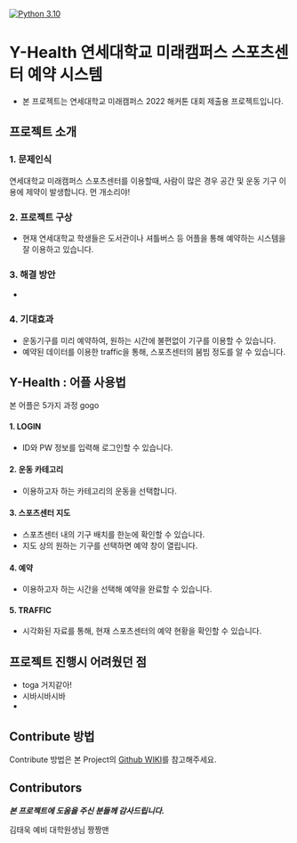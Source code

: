
[![Python 3.10](https://img.shields.io/badge/python-3.10-blue.svg)](https://www.python.org/downloads/release/python-3812/)
# Y-Health 연세대학교 미래캠퍼스 스포츠센터 예약 시스템
- 본 프로젝트는 연세대학교 미래캠퍼스 2022 해커톤 대회 제출용 프로젝트입니다.

프로젝트 소개
-----------------------

 ### 1. 문제인식
 연세대학교 미래캠퍼스 스포츠센터를 이용할때, 사람이 많은 경우 공간 및 운동 기구 이용에 제약이 발생합니다. 
 먼 개소리야!

 ### 2. 프로젝트 구상
 * 현재 연세대학교 학생들은 도서관이나 셔틀버스 등 어플을 통해 예약하는 시스템을 잘 이용하고 있습니다.

  ### 3. 해결 방안
 * 
  ### 4. 기대효과
 * 운동기구를 미리 예약하여, 원하는 시간에 불편없이 기구를 이용할 수 있습니다.
 * 예약된 데이터를 이용한 traffic을 통해, 스포츠센터의 붐빔 정도를 알 수 있습니다.

Y-Health : 어플 사용법
-----------------------

본 어플은 5가지 과정 gogo
   

#### 1. LOGIN
   * ID와 PW 정보를 입력해 로그인할 수 있습니다.

#### 2. 운동 카테고리
   * 이용하고자 하는 카테고리의 운동을 선택합니다.

#### 3. 스포츠센터 지도
   * 스포츠센터 내의 기구 배치를 한눈에 확인할 수 있습니다.
   * 지도 상의 원하는 기구를 선택하면 예약 창이 열립니다.

#### 4. 예약
   * 이용하고자 하는 시간을 선택해 예약을 완료할 수 있습니다.

#### 5. TRAFFIC
   * 시각화된 자료를 통해, 현재 스포츠센터의 예약 현황을 확인할 수 있습니다.
   



프로젝트 진행시 어려웠던 점
----------------------
* toga 거지같아!
* 시바시바시바
* 

Contribute 방법
----------------------
Contribute 방법은 본 Project의 [Github WIKI](https://github.com/coyadon/GYM_reservation)를 참고해주세요.

Contributors
----------------------
***본 프로젝트에 도움을 주신 분들께 감사드립니다.***

김태욱 예비 대학원생님 짱짱맨
